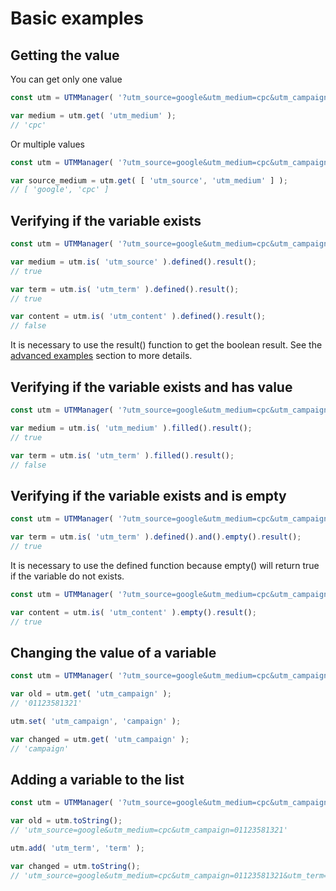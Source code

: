 # Basic examples

## Getting the value

You can get only one value

```javascript
const utm = UTMManager( '?utm_source=google&utm_medium=cpc&utm_campaign=01123581321' );

var medium = utm.get( 'utm_medium' );
// 'cpc'
```

Or multiple values

```javascript
const utm = UTMManager( '?utm_source=google&utm_medium=cpc&utm_campaign=01123581321' );

var source_medium = utm.get( [ 'utm_source', 'utm_medium' ] );
// [ 'google', 'cpc' ]
```

## Verifying if the variable exists

```javascript
const utm = UTMManager( '?utm_source=google&utm_medium=cpc&utm_campaign=01123581321&utm_term=' );

var medium = utm.is( 'utm_source' ).defined().result();
// true

var term = utm.is( 'utm_term' ).defined().result();
// true

var content = utm.is( 'utm_content' ).defined().result();
// false
```

It is necessary to use the result() function to get the boolean result. See the [advanced examples](advanced.md) section to more details.

## Verifying if the variable exists and has value

```javascript
const utm = UTMManager( '?utm_source=google&utm_medium=cpc&utm_campaign=01123581321&utm_term=' );

var medium = utm.is( 'utm_medium' ).filled().result();
// true

var term = utm.is( 'utm_term' ).filled().result();
// false
```

## Verifying if the variable exists and is empty

```javascript
const utm = UTMManager( '?utm_source=google&utm_medium=cpc&utm_campaign=01123581321&utm_term=' );

var term = utm.is( 'utm_term' ).defined().and().empty().result();
// true
```

It is necessary to use the defined function because empty() will return true if the variable do not exists.

```javascript
const utm = UTMManager( '?utm_source=google&utm_medium=cpc&utm_campaign=01123581321&utm_term=' );

var content = utm.is( 'utm_content' ).empty().result();
// true
```

## Changing the value of a variable

```javascript
const utm = UTMManager( '?utm_source=google&utm_medium=cpc&utm_campaign=01123581321' );

var old = utm.get( 'utm_campaign' );
// '01123581321'

utm.set( 'utm_campaign', 'campaign' );

var changed = utm.get( 'utm_campaign' );
// 'campaign'
```

## Adding a variable to the list

```javascript
const utm = UTMManager( '?utm_source=google&utm_medium=cpc&utm_campaign=01123581321' );

var old = utm.toString();
// 'utm_source=google&utm_medium=cpc&utm_campaign=01123581321'

utm.add( 'utm_term', 'term' );

var changed = utm.toString();
// 'utm_source=google&utm_medium=cpc&utm_campaign=01123581321&utm_term=term'
```
